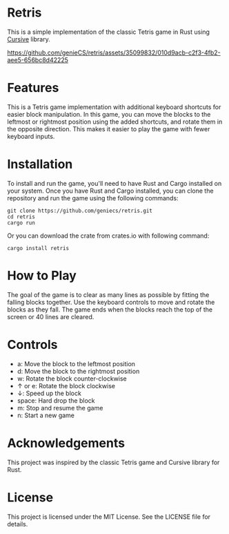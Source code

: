 # Retris
This is a simple implementation of the classic Tetris game in Rust using [Cursive](https://github.com/gyscos/cursive) library.


https://github.com/genieCS/retris/assets/35099832/010d9acb-c2f3-4fb2-aee5-656bc8d42225


# Features
This is a Tetris game implementation with additional keyboard shortcuts for easier block manipulation. In this game, you can move the blocks to the leftmost or rightmost position using the added shortcuts, and rotate them in the opposite direction. This makes it easier to play the game with fewer keyboard inputs.

# Installation
To install and run the game, you'll need to have Rust and Cargo installed on your system. Once you have Rust and Cargo installed, you can clone the repository and run the game using the following commands:

```
git clone https://github.com/geniecs/retris.git
cd retris
cargo run
```
Or you can download the crate from crates.io with following command:
```
cargo install retris
```

# How to Play
The goal of the game is to clear as many lines as possible by fitting the falling blocks together. Use the keyboard controls to move and rotate the blocks as they fall. The game ends when the blocks reach the top of the screen or 40 lines are cleared.

# Controls
* a: Move the block to the leftmost position
* d: Move the block to the rightmost position
* w: Rotate the block counter-clockwise
* ↑ or e: Rotate the block clockwise
* ↓: Speed up the block
* space: Hard drop the block
* m: Stop and resume the game
* n: Start a new game

# Acknowledgements
This project was inspired by the classic Tetris game and Cursive library for Rust.

# License
This project is licensed under the MIT License. See the LICENSE file for details.
